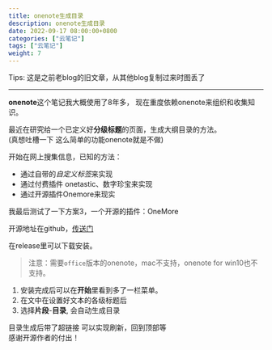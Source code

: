 ```yaml
---
title: onenote生成目录
description: onenote生成目录
date: 2022-09-17 08:00:00+0800
categories: ["云笔记"]
tags: ["云笔记"]
weight: 7
---
```



Tips: 这是之前老blog的旧文章，从其他blog复制过来时图丢了

---

**onenote**这个笔记我大概使用了8年多， 现在重度依赖onenote来组织和收集知识。

最近在研究给一个已定义好**分级标题**的页面，生成大纲目录的方法。  
(真想吐槽一下 这么简单的功能onenote就是不做)

开始在网上搜集信息，已知的方法：

- 通过自带的*自定义标签*来实现
- 通过付费插件 onetastic、数字珍宝来实现
- 通过开源插件Onemore来现实

我最后测试了一下方案3，一个开源的插件：OneMore

开源地址在github，[传送门](https://github.com/stevencohn/OneMore)


在release里可以下载安装。

> 注意：需要`office`版本的onenote，mac不支持，onenote for win10也不支持。

1. 安装完成后可以在**开始**里看到多了一栏菜单。
2. 在文中在设置好文本的各级标题后
3. 选择**片段**-**目录**, 会自动生成目录

目录生成后带了超链接 可以实现刷新，回到顶部等  
感谢开源作者的付出！

